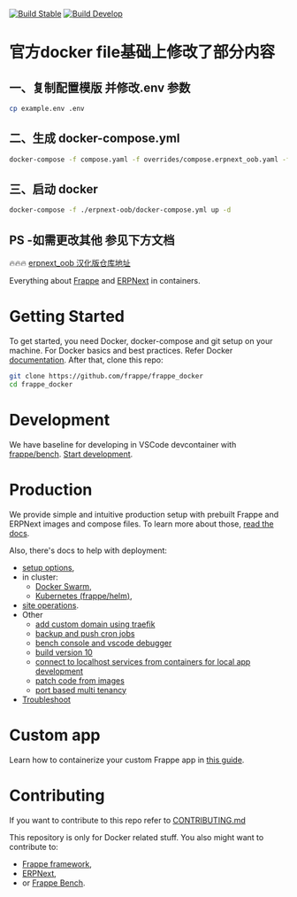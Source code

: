 
[![Build Stable](https://github.com/frappe/frappe_docker/actions/workflows/build_stable.yml/badge.svg)](https://github.com/frappe/frappe_docker/actions/workflows/build_stable.yml)
[![Build Develop](https://github.com/frappe/frappe_docker/actions/workflows/build_develop.yml/badge.svg)](https://github.com/frappe/frappe_docker/actions/workflows/build_develop.yml)


# 官方docker file基础上修改了部分内容

## 一、复制配置模版 并修改.env 参数
```sh
cp example.env .env
```

## 二、生成 docker-compose.yml
```sh
docker-compose -f compose.yaml -f overrides/compose.erpnext_oob.yaml -f overrides/compose.mariadb.yaml -f overrides/compose.redis.yaml -f overrides/compose.noproxy.yaml config > ./erpnext-oob/docker-compose.yml
```

## 三、启动 docker
```sh
docker-compose -f ./erpnext-oob/docker-compose.yml up -d
```

## PS  -如需更改其他 参见下方文档 
🔥🔥🔥 [erpnext_oob 汉化版仓库地址](https://gitee.com/yuzelin/erpnext_oob) 

Everything about [Frappe](https://github.com/frappe/frappe) and [ERPNext](https://github.com/frappe/erpnext) in containers.

# Getting Started

To get started, you need Docker, docker-compose and git setup on your machine. For Docker basics and best practices. Refer Docker [documentation](http://docs.docker.com).
After that, clone this repo:

```sh
git clone https://github.com/frappe/frappe_docker
cd frappe_docker
```

# Development

We have baseline for developing in VSCode devcontainer with [frappe/bench](https://github.com/frappe/bench). [Start development](development).

# Production

We provide simple and intuitive production setup with prebuilt Frappe and ERPNext images and compose files. To learn more about those, [read the docs](docs/images-and-compose-files.md).

Also, there's docs to help with deployment:

- [setup options](docs/setup-options.md),
- in cluster:
  - [Docker Swarm](docs/docker-swarm.md),
  - [Kubernetes (frappe/helm)](https://helm.erpnext.com),
- [site operations](docs/site-operations.md).
- Other
  - [add custom domain using traefik](docs/add-custom-domain-using-traefik.md)
  - [backup and push cron jobs](docs/backup-and-push-cronjob.md)
  - [bench console and vscode debugger](docs/bench-console-and-vscode-debugger.md)
  - [build version 10](docs/build-version-10-images.md)
  - [connect to localhost services from containers for local app development](docs/connect-to-localhost-services-from-containers-for-local-app-development.md)
  - [patch code from images](docs/patch-code-from-images.md)
  - [port based multi tenancy](docs/port-based-multi-tenancy.md)
- [Troubleshoot](docs/troubleshoot.md)

# Custom app

Learn how to containerize your custom Frappe app in [this guide](custom_app/README.md).

# Contributing

If you want to contribute to this repo refer to [CONTRIBUTING.md](CONTRIBUTING.md)

This repository is only for Docker related stuff. You also might want to contribute to:

- [Frappe framework](https://github.com/frappe/frappe#contributing),
- [ERPNext](https://github.com/frappe/erpnext#contributing),
- or [Frappe Bench](https://github.com/frappe/bench).
